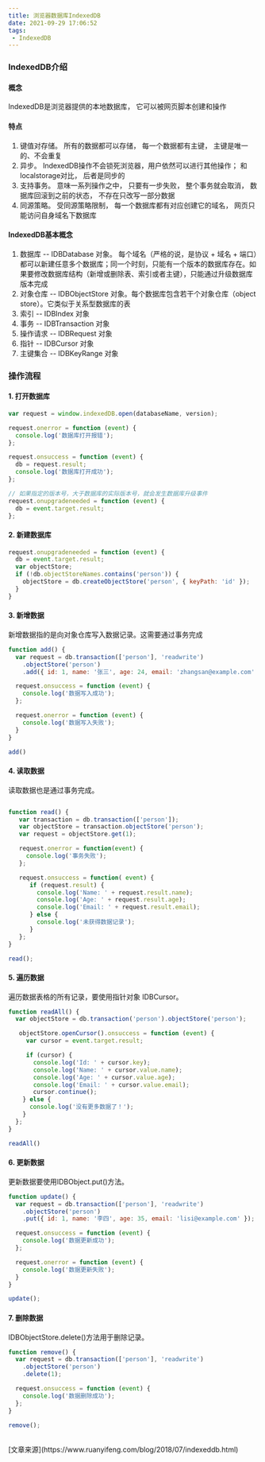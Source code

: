 ```yaml
---
title: 浏览器数据库IndexedDB
date: 2021-09-29 17:06:52
tags:
 - IndexedDB
---
```


### IndexedDB介绍
#### 概念
IndexedDB是浏览器提供的本地数据库， 它可以被网页脚本创建和操作

#### 特点
1. 键值对存储。 所有的数据都可以存储， 每一个数据都有主键， 主键是唯一的、不会重复
2. 异步。 IndexedDB操作不会锁死浏览器，用户依然可以进行其他操作； 和localstorage对比， 后者是同步的
3. 支持事务。 意味一系列操作之中， 只要有一步失败， 整个事务就会取消， 数据库回滚到之前的状态， 不存在只改写一部分数据
4. 同源策略。 受同源策略限制， 每一个数据库都有对应创建它的域名， 网页只能访问自身域名下数据库

#### IndexedDB基本概念
1. 数据库 -- IDBDatabase 对象。 每个域名（严格的说，是协议 + 域名 + 端口）都可以新建任意多个数据库；同一个时刻，只能有一个版本的数据库存在。如果要修改数据库结构（新增或删除表、索引或者主键），只能通过升级数据库版本完成  
2. 对象仓库 -- IDBObjectStore 对象。每个数据库包含若干个对象仓库（object store）。它类似于关系型数据库的表
3. 索引 -- IDBIndex 对象
4. 事务 -- IDBTransaction 对象
5. 操作请求 -- IDBRequest 对象
6. 指针 -- IDBCursor 对象
7. 主键集合 -- IDBKeyRange 对象

### 操作流程
#### 1. 打开数据库
```js
var request = window.indexedDB.open(databaseName, version);

request.onerror = function (event) {
  console.log('数据库打开报错');
};

request.onsuccess = function (event) {
  db = request.result;
  console.log('数据库打开成功');
};

// 如果指定的版本号，大于数据库的实际版本号，就会发生数据库升级事件
request.onupgradeneeded = function (event) {
  db = event.target.result;
};
```

#### 2. 新建数据库
```js
request.onupgradeneeded = function (event) {
  db = event.target.result;
  var objectStore;
  if (!db.objectStoreNames.contains('person')) {
    objectStore = db.createObjectStore('person', { keyPath: 'id' });
  }
}
```

#### 3. 新增数据
新增数据指的是向对象仓库写入数据记录。这需要通过事务完成

```js
function add() {
  var request = db.transaction(['person'], 'readwrite')
    .objectStore('person')
    .add({ id: 1, name: '张三', age: 24, email: 'zhangsan@example.com' });

  request.onsuccess = function (event) {
    console.log('数据写入成功');
  };

  request.onerror = function (event) {
    console.log('数据写入失败');
  }
}

add()
```


#### 4. 读取数据
读取数据也是通过事务完成。

```js

function read() {
   var transaction = db.transaction(['person']);
   var objectStore = transaction.objectStore('person');
   var request = objectStore.get(1);

   request.onerror = function(event) {
     console.log('事务失败');
   };

   request.onsuccess = function( event) {
      if (request.result) {
        console.log('Name: ' + request.result.name);
        console.log('Age: ' + request.result.age);
        console.log('Email: ' + request.result.email);
      } else {
        console.log('未获得数据记录');
      }
   };
}

read();
```

#### 5. 遍历数据
遍历数据表格的所有记录，要使用指针对象 IDBCursor。
```js
function readAll() {
  var objectStore = db.transaction('person').objectStore('person');

   objectStore.openCursor().onsuccess = function (event) {
     var cursor = event.target.result;

     if (cursor) {
       console.log('Id: ' + cursor.key);
       console.log('Name: ' + cursor.value.name);
       console.log('Age: ' + cursor.value.age);
       console.log('Email: ' + cursor.value.email);
       cursor.continue();
    } else {
      console.log('没有更多数据了！');
    }
  };
}

readAll()
```


#### 6. 更新数据
更新数据要使用IDBObject.put()方法。
```js
function update() {
  var request = db.transaction(['person'], 'readwrite')
    .objectStore('person')
    .put({ id: 1, name: '李四', age: 35, email: 'lisi@example.com' });

  request.onsuccess = function (event) {
    console.log('数据更新成功');
  };

  request.onerror = function (event) {
    console.log('数据更新失败');
  }
}

update();
```


#### 7. 删除数据
IDBObjectStore.delete()方法用于删除记录。
```js
function remove() {
  var request = db.transaction(['person'], 'readwrite')
    .objectStore('person')
    .delete(1);

  request.onsuccess = function (event) {
    console.log('数据删除成功');
  };
}

remove();
```

<br>
[文章来源](https://www.ruanyifeng.com/blog/2018/07/indexeddb.html)
